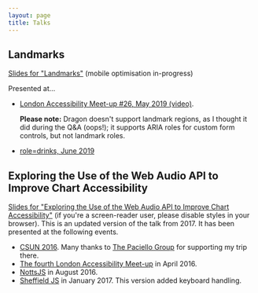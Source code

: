 ```yaml
---
layout: page
title: Talks
---
```


## Landmarks

[Slides for "Landmarks"](2019/landmarks/) (mobile optimisation in-progress)

Presented at...

 * [London Accessibility Meet-up #26, May 2019 (video)](https://www.youtube.com/watch?v=urgZm-k8KMk&t=1h23m27s).

   **Please note:** Dragon doesn't support landmark regions, as I thought it did during the Q&A (oops!); it supports ARIA roles for custom form controls, but not landmark roles.

 * [role=drinks, June 2019](https://www.roledrinks.com/in/amsterdam/2019-06-15.html)

## Exploring the Use of the Web Audio API to Improve Chart Accessibility

[Slides for "Exploring the Use of the Web Audio API to Improve Chart Accessibility"](2016/audiochart) (if you're a screen-reader user, please disable styles in your browser). This is an updated version of the talk from 2017. It has been presented at the following events.

 * [CSUN 2016](http://www.csun.edu/cod/conference/2016/sessions/index.php/public/presentations/view/269). Many thanks to [The Paciello Group](https://www.paciellogroup.com/) for supporting my trip there.
 * [The fourth London Accessibility Meet-up](http://www.meetup.com/London-Accessibility-Meetup/events/229039168/) in April 2016.
 * [NottsJS](https://nottsjs.org) in August 2016.
 * [Sheffield JS](https://opentechcalendar.co.uk/event/4338) in January 2017. This version added keyboard handling.
